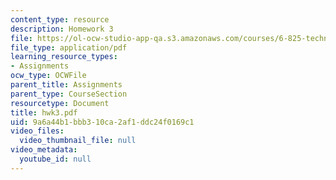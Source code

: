 ```yaml
---
content_type: resource
description: Homework 3
file: https://ol-ocw-studio-app-qa.s3.amazonaws.com/courses/6-825-techniques-in-artificial-intelligence-sma-5504-fall-2002/9a6a44b1bbb310ca2af1ddc24f0169c1_hwk3.pdf
file_type: application/pdf
learning_resource_types:
- Assignments
ocw_type: OCWFile
parent_title: Assignments
parent_type: CourseSection
resourcetype: Document
title: hwk3.pdf
uid: 9a6a44b1-bbb3-10ca-2af1-ddc24f0169c1
video_files:
  video_thumbnail_file: null
video_metadata:
  youtube_id: null
---
```

